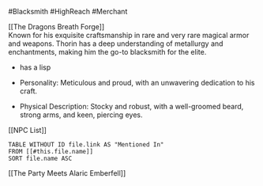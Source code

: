 #Blacksmith #HighReach #Merchant

[[The Dragons Breath Forge]]  
Known for his exquisite craftsmanship in rare and very rare magical armor and weapons. Thorin has a deep understanding of metallurgy and enchantments, making him the go-to blacksmith for the elite.

- has a lisp 

- Personality: Meticulous and proud, with an unwavering dedication to his craft.
- Physical Description: Stocky and robust, with a well-groomed beard, strong arms, and keen, piercing eyes.

[[NPC List]] 
```dataview
TABLE WITHOUT ID file.link AS "Mentioned In"
FROM [[#this.file.name]]
SORT file.name ASC
```

[[The Party Meets Alaric Emberfell]] 